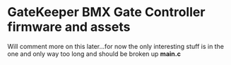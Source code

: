 # GateKeeper BMX Gate Controller firmware and assets

Will comment more on this later...for now the only interesting stuff is in the one and only way too long and should be broken up **main.c**
